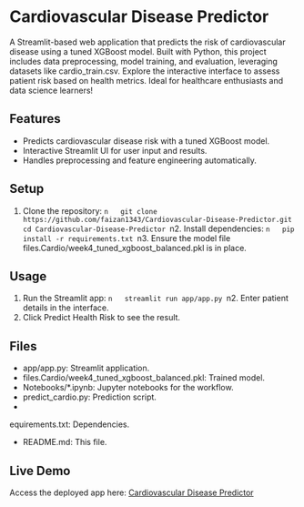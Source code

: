 # Cardiovascular Disease Predictor

A Streamlit-based web application that predicts the risk of cardiovascular disease using a tuned XGBoost model. Built with Python, this project includes data preprocessing, model training, and evaluation, leveraging datasets like cardio_train.csv. Explore the interactive interface to assess patient risk based on health metrics. Ideal for healthcare enthusiasts and data science learners!

## Features
- Predicts cardiovascular disease risk with a tuned XGBoost model.
- Interactive Streamlit UI for user input and results.
- Handles preprocessing and feature engineering automatically.

## Setup
1. Clone the repository:
   ``n   git clone https://github.com/faizan1343/Cardiovascular-Disease-Predictor.git
   cd Cardiovascular-Disease-Predictor
   ``n2. Install dependencies:
   ``n   pip install -r requirements.txt
   ``n3. Ensure the model file files.Cardio/week4_tuned_xgboost_balanced.pkl is in place.

## Usage
1. Run the Streamlit app:
   ``n   streamlit run app/app.py
   ``n2. Enter patient details in the interface.
3. Click Predict Health Risk to see the result.

## Files
- app/app.py: Streamlit application.
- files.Cardio/week4_tuned_xgboost_balanced.pkl: Trained model.
- Notebooks/*.ipynb: Jupyter notebooks for the workflow.
- predict_cardio.py: Prediction script.
- 
equirements.txt: Dependencies.
- README.md: This file.


## Live Demo
Access the deployed app here: [Cardiovascular Disease Predictor](https://cardiovascular-disease-predictor-luwdacpohstdj8vuinmq4t.streamlit.app/)
